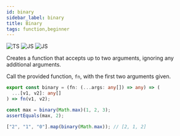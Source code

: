 ```yaml
---
id: binary
sidebar_label: binary
title: Binary
tags: function,beginner
---
```


![TS](https://img.shields.io/badge/supports-typescript-blue.svg?style=flat-square)
![JS](https://img.shields.io/badge/supports-javascript-yellow.svg?style=flat-square)
![JS](https://img.shields.io/badge/supports-deno-green.svg?style=flat-square)

Creates a function that accepts up to two arguments, ignoring any additional arguments.

Call the provided function, `fn`, with the first two arguments given.

```ts
export const binary = (fn: (...args: any[]) => any) => (
  ...[v1, v2]: any[]
) => fn(v1, v2);
```

```ts
const max = binary(Math.max)(1, 2, 3);
assertEquals(max, 2);

["2", "1", "0"].map(binary(Math.max)); // [2, 1, 2]
```
